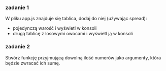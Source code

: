 ### zadanie 1
W pliku app.js znajduje się tablica, dodaj do niej (używając spread): 
- pojedynczą warość i wyświetl w konsoli
- drugą tablicę z losowymi owocami i wyświetl ją w konsoli

### zadanie 2 
Stwórz funkcję przyjmującą dowolną ilość numerów jako argumenty, która będzie zwracać ich sumę.